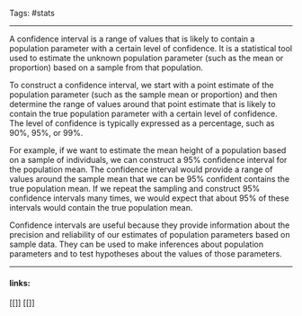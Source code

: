 
Tags: #stats 

------------------------------------------
A confidence interval is a range of values that is likely to contain a population parameter with a certain level of confidence. It is a statistical tool used to estimate the unknown population parameter (such as the mean or proportion) based on a sample from that population.

To construct a confidence interval, we start with a point estimate of the population parameter (such as the sample mean or proportion) and then determine the range of values around that point estimate that is likely to contain the true population parameter with a certain level of confidence. The level of confidence is typically expressed as a percentage, such as 90%, 95%, or 99%.

For example, if we want to estimate the mean height of a population based on a sample of individuals, we can construct a 95% confidence interval for the population mean. The confidence interval would provide a range of values around the sample mean that we can be 95% confident contains the true population mean. If we repeat the sampling and construct 95% confidence intervals many times, we would expect that about 95% of these intervals would contain the true population mean.

Confidence intervals are useful because they provide information about the precision and reliability of our estimates of population parameters based on sample data. They can be used to make inferences about population parameters and to test hypotheses about the values of those parameters.














---------------------
#### links:
[[]]
[[]]